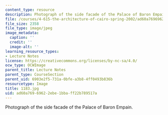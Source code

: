 ```yaml
---
content_type: resource
description: Photograph of the side facade of the Palace of Baron Empain.
file: /courses/4-615-the-architecture-of-cairo-spring-2002/ad60a76969622ebe1bbaff22b789517a_1183.jpg
file_size: 2358
file_type: image/jpeg
image_metadata:
  caption: ''
  credit: ''
  image-alt: ''
learning_resource_types:
- Lecture Notes
license: https://creativecommons.org/licenses/by-nc-sa/4.0/
ocw_type: OCWImage
parent_title: Lecture Notes
parent_type: CourseSection
parent_uid: 6903e2f5-731a-0bfe-a3b8-4ff0493b836b
resourcetype: Image
title: 1183.jpg
uid: ad60a769-6962-2ebe-1bba-ff22b789517a
---
```

Photograph of the side facade of the Palace of Baron Empain.